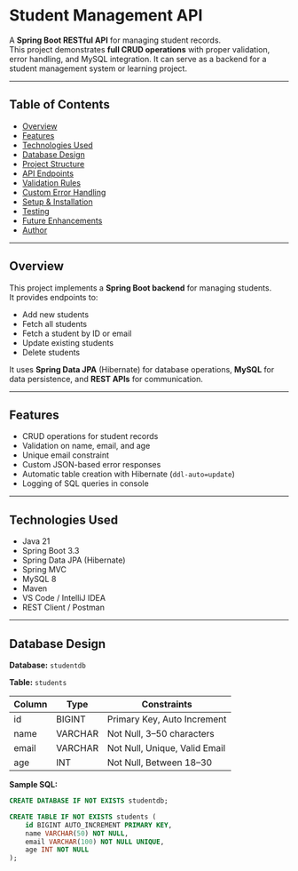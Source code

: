 # Student Management API

A **Spring Boot RESTful API** for managing student records.  
This project demonstrates **full CRUD operations** with proper validation, error handling, and MySQL integration. It can serve as a backend for a student management system or learning project.

---

## **Table of Contents**

- [Overview](#overview)  
- [Features](#features)  
- [Technologies Used](#technologies-used)  
- [Database Design](#database-design)  
- [Project Structure](#project-structure)  
- [API Endpoints](#api-endpoints)  
- [Validation Rules](#validation-rules)  
- [Custom Error Handling](#custom-error-handling)  
- [Setup & Installation](#setup--installation)  
- [Testing](#testing)  
- [Future Enhancements](#future-enhancements)  
- [Author](#author)  

---

## **Overview**

This project implements a **Spring Boot backend** for managing students.  
It provides endpoints to:

- Add new students  
- Fetch all students  
- Fetch a student by ID or email  
- Update existing students  
- Delete students  

It uses **Spring Data JPA** (Hibernate) for database operations, **MySQL** for data persistence, and **REST APIs** for communication.  

---

## **Features**

- CRUD operations for student records  
- Validation on name, email, and age  
- Unique email constraint  
- Custom JSON-based error responses  
- Automatic table creation with Hibernate (`ddl-auto=update`)  
- Logging of SQL queries in console  

---

## **Technologies Used**

- Java 21  
- Spring Boot 3.3
- Spring Data JPA (Hibernate)
- Spring MVC
- MySQL 8  
- Maven  
- VS Code / IntelliJ IDEA  
- REST Client / Postman  

---

## **Database Design**

**Database:** `studentdb`  

**Table:** `students`

| Column | Type        | Constraints                       |
|--------|------------|-----------------------------------|
| id     | BIGINT     | Primary Key, Auto Increment        |
| name   | VARCHAR    | Not Null, 3–50 characters         |
| email  | VARCHAR    | Not Null, Unique, Valid Email     |
| age    | INT        | Not Null, Between 18–30           |

**Sample SQL:**

```sql
CREATE DATABASE IF NOT EXISTS studentdb;

CREATE TABLE IF NOT EXISTS students (
    id BIGINT AUTO_INCREMENT PRIMARY KEY,
    name VARCHAR(50) NOT NULL,
    email VARCHAR(100) NOT NULL UNIQUE,
    age INT NOT NULL
);
